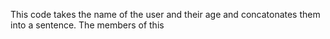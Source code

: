 This code takes the name of the user and their age and concatonates them into a sentence.
The members of this 
